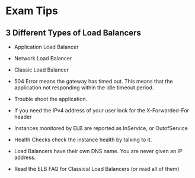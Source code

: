 # Exam Tips
## 3 Different Types of Load Balancers
* Application Load Balancer
* Network Load Balancer
* Classic Load Balancer
  

* 504 Error means the gateway has timed out. This means that the application not responding within the idle timeout period.

* Trouble shoot the application. 
* If you need the IPv4 address of your user look for the X-Forwarded-For header
* Instances monitored by ELB are reported as InService, or OutofService
* Health Checks check the instance health by talking to it.
* Load Balancers have their own DNS name. You are never given an IP address.
* Read the ELB FAQ for Classical Load Balancers (or read all of them)